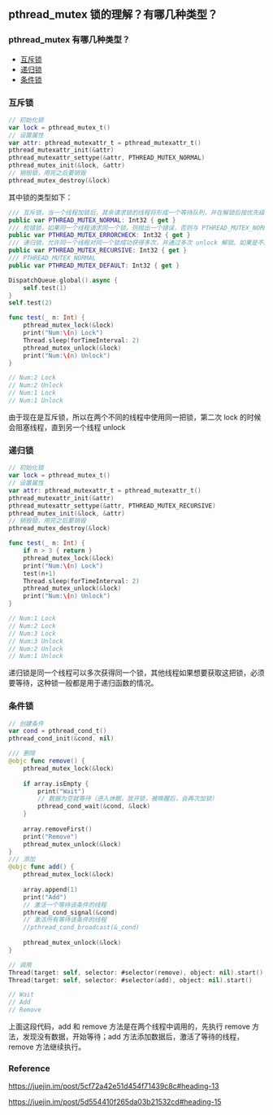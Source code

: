 ## pthread_mutex 锁的理解？有哪几种类型？

### pthread_mutex 有哪几种类型？

- [互斥锁](#互斥锁)
- [递归锁](#递归锁)
- [条件锁](#条件锁)



### 互斥锁

```swift
// 初始化锁
var lock = pthread_mutex_t()
// 设置属性
var attr: pthread_mutexattr_t = pthread_mutexattr_t()
pthread_mutexattr_init(&attr)
pthread_mutexattr_settype(&attr, PTHREAD_MUTEX_NORMAL)
pthread_mutex_init(&lock, &attr)
// 销毁锁，用完之后要销毁
pthread_mutex_destroy(&lock)
```

其中锁的类型如下：

```swift
/// 互斥锁，当一个线程加锁后，其余请求锁的线程将形成一个等待队列，并在解锁后按优先级获得锁。这种锁策略保证了资源分配的公平性。
public var PTHREAD_MUTEX_NORMAL: Int32 { get }
/// 检错锁，如果同一个线程请求同一个锁，则抛出一个错误，否则与 PTHREAD_MUTEX_NORMAL 类型动作一致。这样就保证当不允许多次加锁时不会出现最简单情况下的死锁。
public var PTHREAD_MUTEX_ERRORCHECK: Int32 { get }
/// 递归锁，允许同一个线程对同一个锁成功获得多次，并通过多次 unlock 解锁。如果是不同线程请求，则在加锁线程解锁时重新竞争。
public var PTHREAD_MUTEX_RECURSIVE: Int32 { get }
/// PTHREAD_MUTEX_NORMAL
public var PTHREAD_MUTEX_DEFAULT: Int32 { get }
```

```swift
DispatchQueue.global().async {
    self.test(1)
}
self.test(2)

func test(_ n: Int) {
    pthread_mutex_lock(&lock)
    print("Num:\(n) Lock")
    Thread.sleep(forTimeInterval: 2)
    pthread_mutex_unlock(&lock)
    print("Num:\(n) Unlock")
}

// Num:2 Lock
// Num:2 Unlock
// Num:1 Lock
// Num:1 Unlock
```

由于现在是互斥锁，所以在两个不同的线程中使用同一把锁，第二次 lock 的时候会阻塞线程，直到另一个线程 unlock



### 递归锁

```swift
// 初始化锁
var lock = pthread_mutex_t()
// 设置属性
var attr: pthread_mutexattr_t = pthread_mutexattr_t()
pthread_mutexattr_init(&attr)
pthread_mutexattr_settype(&attr, PTHREAD_MUTEX_RECURSIVE)
pthread_mutex_init(&lock, &attr)
// 销毁锁，用完之后要销毁
pthread_mutex_destroy(&lock)
```

```swift
func test(_ n: Int) {
    if n > 3 { return }
    pthread_mutex_lock(&lock)
    print("Num:\(n) Lock")
    test(n+1)
    Thread.sleep(forTimeInterval: 2)
    pthread_mutex_unlock(&lock)
    print("Num:\(n) Unlock")
}

// Num:1 Lock
// Num:2 Lock
// Num:3 Lock
// Num:3 Unlock
// Num:2 Unlock
// Num:1 Unlock
```

递归锁是同一个线程可以多次获得同一个锁，其他线程如果想要获取这把锁，必须要等待，这种锁一般都是用于递归函数的情况。



### 条件锁

```swift
// 创建条件
var cond = pthread_cond_t()
pthread_cond_init(&cond, nil)
```

```swift
/// 删除
@objc func remove() {
    pthread_mutex_lock(&lock)
    
    if array.isEmpty {
        print("Wait")
        // 数据为空就等待（进入休眠，放开锁，被唤醒后，会再次加锁）
        pthread_cond_wait(&cond, &lock)
    }
    
    array.removeFirst()
    print("Remove")
    pthread_mutex_unlock(&lock)
}
/// 添加
@objc func add() {
    pthread_mutex_lock(&lock)
    
    array.append(1)
    print("Add")
    // 激活一个等待该条件的线程
    pthread_cond_signal(&cond)
    // 激活所有等待该条件的线程
    //pthread_cond_broadcast(&_cond)
    
    pthread_mutex_unlock(&lock)
}

// 调用
Thread(target: self, selector: #selector(remove), object: nil).start()
Thread(target: self, selector: #selector(add), object: nil).start()

// Wait
// Add
// Remove
```

上面这段代码，add 和 remove 方法是在两个线程中调用的，先执行 remove 方法，发现没有数据，开始等待；add 方法添加数据后，激活了等待的线程，remove 方法继续执行。



### Reference

https://juejin.im/post/5cf72a42e51d454f71439c8c#heading-13

https://juejin.im/post/5d554410f265da03b21532cd#heading-15